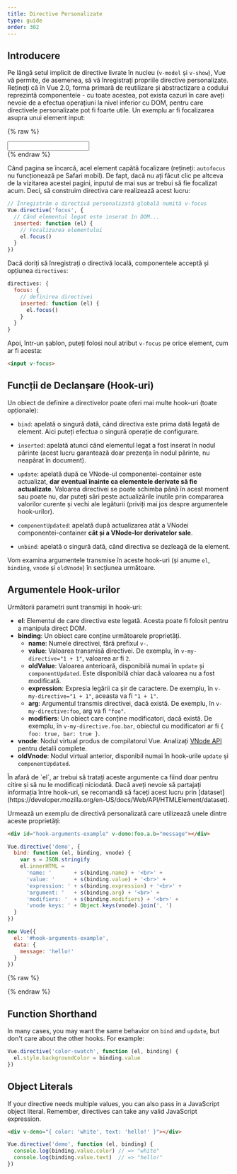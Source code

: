 ```yaml
---
title: Directive Personalizate
type: guide
order: 302
---
```


## Introducere

Pe lângă setul implicit de directive livrate în nucleu (`v-model` și `v-show`), Vue vă permite, de asemenea, să vă înregistrați propriile directive personalizate. Rețineți că în Vue 2.0, forma primară de reutilizare și abstractizare a codului reprezintă componentele - cu toate acestea, pot exista cazuri în care aveți nevoie de a efectua operațiuni la nivel inferior cu DOM, pentru care directivele personalizate pot fi foarte utile. Un exemplu ar fi focalizarea asupra unui element input:

{% raw %}
<div id="simplest-directive-example" class="demo">
  <input v-focus>
</div>
<script>
Vue.directive('focus', {
  inserted: function (el) {
    el.focus()
  }
})
new Vue({
  el: '#simplest-directive-example'
})
</script>
{% endraw %}

Când pagina se încarcă, acel element capătă focalizare (rețineți: `autofocus` nu funcționează pe Safari mobil). De fapt, dacă nu ați făcut clic pe altceva de la vizitarea acestei pagini, inputul de mai sus ar trebui să fie focalizat acum. Deci, să construim directiva care realizează acest lucru:

``` js
// Înregistrăm o directivă personalizată globală numită v-focus
Vue.directive('focus', {
  // Când elementul legat este inserat în DOM...
  inserted: function (el) {
    // Focalizarea elementului
    el.focus()
  }
})
```

Dacă doriți să înregistrați o directivă locală, componentele acceptă și opțiunea `directives`:

``` js
directives: {
  focus: {
    // definirea directivei
    inserted: function (el) {
      el.focus()
    }
  }
}
```

Apoi, într-un șablon, puteți folosi noul atribut `v-focus` pe orice element, cum ar fi acesta:

``` html
<input v-focus>
```

## Funcții de Declanșare (Hook-uri)

Un obiect de definire a directivelor poate oferi mai multe hook-uri (toate opționale):

- `bind`: apelată o singură dată, când directiva este prima dată legată de element. Aici puteți efectua o singură operație de configurare.

- `inserted`: apelată atunci când elementul legat a fost inserat în nodul părinte (acest lucru garantează doar prezența în nodul părinte, nu neapărat în document).

- `update`: apelată după ce VNode-ul componentei-container este actualizat, __dar eventual înainte ca elementele derivate să fie actualizate__. Valoarea directivei se poate schimba până în acest moment sau poate nu, dar puteți sări peste actualizările inutile prin compararea valorilor curente și vechi ale legăturii (priviți mai jos despre argumentele hook-urilor).

- `componentUpdated`: apelată după actualizarea atât a VNodei componentei-container __cât și a VNode-lor derivatelor sale__.

- `unbind`: apelată o singură dată, când directiva se dezleagă de la element.

Vom examina argumentele transmise în aceste hook-uri (și anume `el`, `binding`, `vnode` și `oldVnode`) în secțiunea următoare.

## Argumentele Hook-urilor

Următorii parametri sunt transmiși în hook-uri:

- **el**: Elementul de care directiva este legată. Acesta poate fi folosit pentru a manipula direct DOM.
- **binding**: Un obiect care conține următoarele proprietăți.
  - **name**: Numele directivei, fără prefixul `v-`.
  - **value**: Valoarea transmisă directivei. De exemplu, în `v-my-directive="1 + 1"`, valoarea ar fi `2`.
  - **oldValue**: Valoarea anterioară, disponibilă numai în `update` și `componentUpdated`. Este disponibilă chiar dacă valoarea nu a fost modificată.
  - **expression**: Expresia legării ca șir de caractere. De exemplu, în `v-my-directive="1 + 1"`, aceasta va fi `"1 + 1"`.
  - **arg**: Argumentul transmis directivei, dacă există. De exemplu, în `v-my-directive:foo`, arg va fi `"foo"`.
  - **modifiers**: Un obiect care conține modificatori, dacă există. De exemplu, în `v-my-directive.foo.bar`, obiectul cu modificatori ar fi `{ foo: true, bar: true }`.
- **vnode**: Nodul virtual produs de compilatorul Vue. Analizați [VNode API](../api/#VNode-Interface) pentru detalii complete.
- **oldVnode**: Nodul virtual anterior, disponibil numai în hook-urile `update` și `componentUpdated`.

<p class="tip">În afară de `el`, ar trebui să tratați aceste argumente ca fiind doar pentru citire și să nu le modificați niciodată. Dacă aveți nevoie să partajați informația între hook-uri, se recomandă să faceți acest lucru prin [dataset](https://developer.mozilla.org/en-US/docs/Web/API/HTMLElement/dataset).</p>

Urmează un exemplu de directivă personalizată care utilizează unele dintre aceste proprietăți:

``` html
<div id="hook-arguments-example" v-demo:foo.a.b="message"></div>
```

``` js
Vue.directive('demo', {
  bind: function (el, binding, vnode) {
    var s = JSON.stringify
    el.innerHTML =
      'name: '       + s(binding.name) + '<br>' +
      'value: '      + s(binding.value) + '<br>' +
      'expression: ' + s(binding.expression) + '<br>' +
      'argument: '   + s(binding.arg) + '<br>' +
      'modifiers: '  + s(binding.modifiers) + '<br>' +
      'vnode keys: ' + Object.keys(vnode).join(', ')
  }
})

new Vue({
  el: '#hook-arguments-example',
  data: {
    message: 'hello!'
  }
})
```

{% raw %}
<div id="hook-arguments-example" v-demo:foo.a.b="message" class="demo"></div>
<script>
Vue.directive('demo', {
  bind: function (el, binding, vnode) {
    var s = JSON.stringify
    el.innerHTML =
      'name: '       + s(binding.name) + '<br>' +
      'value: '      + s(binding.value) + '<br>' +
      'expression: ' + s(binding.expression) + '<br>' +
      'argument: '   + s(binding.arg) + '<br>' +
      'modifiers: '  + s(binding.modifiers) + '<br>' +
      'vnode keys: ' + Object.keys(vnode).join(', ')
  }
})
new Vue({
  el: '#hook-arguments-example',
  data: {
    message: 'hello!'
  }
})
</script>
{% endraw %}

## Function Shorthand

In many cases, you may want the same behavior on `bind` and `update`, but don't care about the other hooks. For example:

``` js
Vue.directive('color-swatch', function (el, binding) {
  el.style.backgroundColor = binding.value
})
```

## Object Literals

If your directive needs multiple values, you can also pass in a JavaScript object literal. Remember, directives can take any valid JavaScript expression.

``` html
<div v-demo="{ color: 'white', text: 'hello!' }"></div>
```

``` js
Vue.directive('demo', function (el, binding) {
  console.log(binding.value.color) // => "white"
  console.log(binding.value.text)  // => "hello!"
})
```
